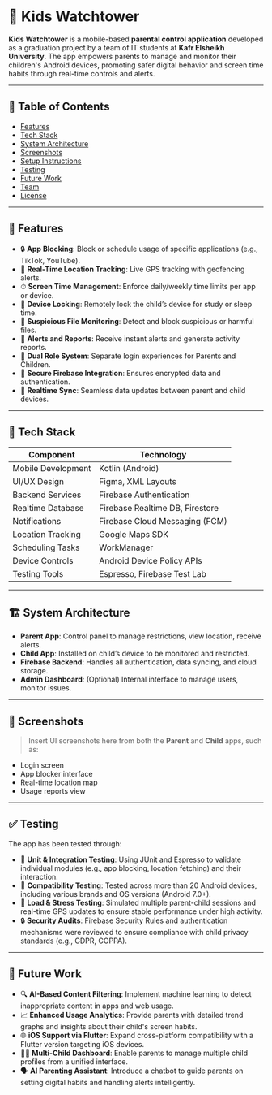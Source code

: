 # 📱 Kids Watchtower

**Kids Watchtower** is a mobile-based **parental control application** developed as a graduation project by a team of IT students at **Kafr Elsheikh University**. The app empowers parents to manage and monitor their children's Android devices, promoting safer digital behavior and screen time habits through real-time controls and alerts.

---

## 📌 Table of Contents
- [Features](#-features)
- [Tech Stack](#-tech-stack)
- [System Architecture](#-system-architecture)
- [Screenshots](#-screenshots)
- [Setup Instructions](#-setup-instructions)
- [Testing](#-testing)
- [Future Work](#-future-work)
- [Team](#-team)
- [License](#-license)

---

## 🚀 Features

- 🔒 **App Blocking**: Block or schedule usage of specific applications (e.g., TikTok, YouTube).
- 📍 **Real-Time Location Tracking**: Live GPS tracking with geofencing alerts.
- ⏱ **Screen Time Management**: Enforce daily/weekly time limits per app or device.
- 🛑 **Device Locking**: Remotely lock the child’s device for study or sleep time.
- 🧠 **Suspicious File Monitoring**: Detect and block suspicious or harmful files.
- 🔔 **Alerts and Reports**: Receive instant alerts and generate activity reports.
- 👥 **Dual Role System**: Separate login experiences for Parents and Children.
- 🔐 **Secure Firebase Integration**: Ensures encrypted data and authentication.
- 📶 **Realtime Sync**: Seamless data updates between parent and child devices.

---

## 🧰 Tech Stack

| Component              | Technology                        |
|------------------------|------------------------------------|
| Mobile Development     | Kotlin (Android)                   |
| UI/UX Design           | Figma, XML Layouts                 |
| Backend Services       | Firebase Authentication            |
| Realtime Database      | Firebase Realtime DB, Firestore    |
| Notifications          | Firebase Cloud Messaging (FCM)     |
| Location Tracking      | Google Maps SDK                    |
| Scheduling Tasks       | WorkManager                        |
| Device Controls        | Android Device Policy APIs         |
| Testing Tools          | Espresso, Firebase Test Lab        |

---

## 🏗 System Architecture

- **Parent App**: Control panel to manage restrictions, view location, receive alerts.
- **Child App**: Installed on child’s device to be monitored and restricted.
- **Firebase Backend**: Handles all authentication, data syncing, and cloud storage.
- **Admin Dashboard**: (Optional) Internal interface to manage users, monitor issues.

---

## 📸 Screenshots

> Insert UI screenshots here from both the **Parent** and **Child** apps, such as:
- Login screen
- App blocker interface
- Real-time location map
- Usage reports view

---

## ✅ Testing

The app has been tested through:

- 🧪 **Unit & Integration Testing**: Using JUnit and Espresso to validate individual modules (e.g., app blocking, location fetching) and their interaction.
- 📱 **Compatibility Testing**: Tested across more than 20 Android devices, including various brands and OS versions (Android 7.0+).
- 📶 **Load & Stress Testing**: Simulated multiple parent-child sessions and real-time GPS updates to ensure stable performance under high activity.
- 🔒 **Security Audits**: Firebase Security Rules and authentication mechanisms were reviewed to ensure compliance with child privacy standards (e.g., GDPR, COPPA).

---

## 🧠 Future Work

- 🔍 **AI-Based Content Filtering**: Implement machine learning to detect inappropriate content in apps and web usage.
- 📈 **Enhanced Usage Analytics**: Provide parents with detailed trend graphs and insights about their child's screen habits.
- 🌐 **iOS Support via Flutter**: Expand cross-platform compatibility with a Flutter version targeting iOS devices.
- 🧑‍💼 **Multi-Child Dashboard**: Enable parents to manage multiple child profiles from a unified interface.
- 🗣 **AI Parenting Assistant**: Introduce a chatbot to guide parents on setting digital habits and handling alerts intelligently.
